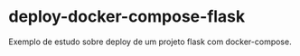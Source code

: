 # deploy-docker-compose-flask
Exemplo de estudo sobre deploy de um projeto flask com docker-compose.
